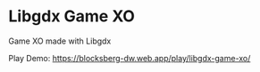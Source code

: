 # Libgdx Game XO
Game XO made with Libgdx

Play Demo: https://blocksberg-dw.web.app/play/libgdx-game-xo/


